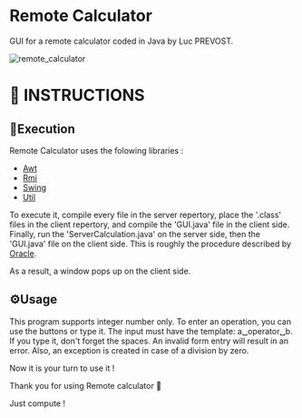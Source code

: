 # Remote Calculator

GUI for a remote calculator coded in Java by Luc PREVOST.

![remote_calculator](https://user-images.githubusercontent.com/52052772/141867267-e179cb66-737c-4c00-9a8d-0fe2dcd2bffa.png)

📃 INSTRUCTIONS
============
## 🚀Execution
Remote Calculator uses the folowing libraries :
- [Awt](https://docs.oracle.com/javase/7/docs/api/java/awt/package-summary.html)
- [Rmi](https://docs.oracle.com/javase/tutorial/rmi/index.html)
- [Swing](https://docs.oracle.com/javase/7/docs/api/javax/swing/package-summary.html)
- [Util](https://docs.oracle.com/javase/8/docs/api/java/util/package-summary.html)

To execute it, compile every file in the server repertory, place the '.class' files in the client repertory, and compile the 'GUI.java' file in the client side. Finally, run the 'ServerCalculation.java' on the server side, then the 'GUI.java' file on the client side. This is roughly the procedure described by [Oracle](https://docs.oracle.com/javase/7/docs/technotes/guides/rmi/hello/hello-world.html).

As a result, a window pops up on the client side.

## ⚙️Usage
This program supports integer number only. To enter an operation, you can use the buttons or type it. The input must have the template: a␣operator␣b. If you type it, don't forget the spaces. An invalid form entry will result in an error. Also, an exception is created in case of a division by zero.

Now it is your turn to use it !

Thank you for using Remote calculator 🙂

Just compute !
